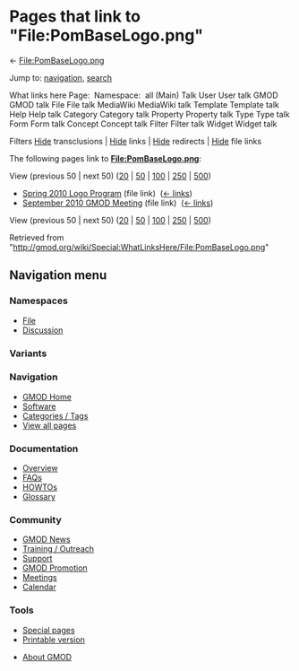 <div id="mw-page-base" class="noprint">

</div>

<div id="mw-head-base" class="noprint">

</div>

<div id="content" class="mw-body" role="main">

<span id="top"></span>

<div id="mw-js-message" style="display:none;">

</div>



# <span dir="auto">Pages that link to "File:PomBaseLogo.png"</span>

<div id="bodyContent">

<div id="contentSub">

←
[File:PomBaseLogo.png](/wiki/File:PomBaseLogo.png "File:PomBaseLogo.png")

</div>

<div id="jump-to-nav" class="mw-jump">

Jump to: [navigation](#mw-navigation), [search](#p-search)

</div>

<div id="mw-content-text">

What links here Page:  Namespace:  all (Main) Talk User User talk GMOD
GMOD talk File File talk MediaWiki MediaWiki talk Template Template talk
Help Help talk Category Category talk Property Property talk Type Type
talk Form Form talk Concept Concept talk Filter Filter talk Widget
Widget talk

Filters
[Hide](/mediawiki/index.php?title=Special:WhatLinksHere/File:PomBaseLogo.png&hidetrans=1 "Special:WhatLinksHere/File:PomBaseLogo.png")
transclusions \|
[Hide](/mediawiki/index.php?title=Special:WhatLinksHere/File:PomBaseLogo.png&hidelinks=1 "Special:WhatLinksHere/File:PomBaseLogo.png")
links \|
[Hide](/mediawiki/index.php?title=Special:WhatLinksHere/File:PomBaseLogo.png&hideredirs=1 "Special:WhatLinksHere/File:PomBaseLogo.png")
redirects \|
[Hide](/mediawiki/index.php?title=Special:WhatLinksHere/File:PomBaseLogo.png&hideimages=1 "Special:WhatLinksHere/File:PomBaseLogo.png")
file links

The following pages link to
**[File:PomBaseLogo.png](/wiki/File:PomBaseLogo.png "File:PomBaseLogo.png")**:

View (previous 50 \| next 50)
([20](/mediawiki/index.php?title=Special:WhatLinksHere/File:PomBaseLogo.png&limit=20 "Special:WhatLinksHere/File:PomBaseLogo.png")
\|
[50](/mediawiki/index.php?title=Special:WhatLinksHere/File:PomBaseLogo.png&limit=50 "Special:WhatLinksHere/File:PomBaseLogo.png")
\|
[100](/mediawiki/index.php?title=Special:WhatLinksHere/File:PomBaseLogo.png&limit=100 "Special:WhatLinksHere/File:PomBaseLogo.png")
\|
[250](/mediawiki/index.php?title=Special:WhatLinksHere/File:PomBaseLogo.png&limit=250 "Special:WhatLinksHere/File:PomBaseLogo.png")
\|
[500](/mediawiki/index.php?title=Special:WhatLinksHere/File:PomBaseLogo.png&limit=500 "Special:WhatLinksHere/File:PomBaseLogo.png"))

- [Spring 2010 Logo
  Program](/wiki/Spring_2010_Logo_Program "Spring 2010 Logo Program")
  (file link) ‎ <span class="mw-whatlinkshere-tools">([←
  links](/mediawiki/index.php?title=Special:WhatLinksHere&target=Spring+2010+Logo+Program "Special:WhatLinksHere"))</span>
- [September 2010 GMOD
  Meeting](/wiki/September_2010_GMOD_Meeting "September 2010 GMOD Meeting")
  (file link) ‎ <span class="mw-whatlinkshere-tools">([←
  links](/mediawiki/index.php?title=Special:WhatLinksHere&target=September+2010+GMOD+Meeting "Special:WhatLinksHere"))</span>

View (previous 50 \| next 50)
([20](/mediawiki/index.php?title=Special:WhatLinksHere/File:PomBaseLogo.png&limit=20 "Special:WhatLinksHere/File:PomBaseLogo.png")
\|
[50](/mediawiki/index.php?title=Special:WhatLinksHere/File:PomBaseLogo.png&limit=50 "Special:WhatLinksHere/File:PomBaseLogo.png")
\|
[100](/mediawiki/index.php?title=Special:WhatLinksHere/File:PomBaseLogo.png&limit=100 "Special:WhatLinksHere/File:PomBaseLogo.png")
\|
[250](/mediawiki/index.php?title=Special:WhatLinksHere/File:PomBaseLogo.png&limit=250 "Special:WhatLinksHere/File:PomBaseLogo.png")
\|
[500](/mediawiki/index.php?title=Special:WhatLinksHere/File:PomBaseLogo.png&limit=500 "Special:WhatLinksHere/File:PomBaseLogo.png"))

</div>

<div class="printfooter">

Retrieved from
"<http://gmod.org/wiki/Special:WhatLinksHere/File:PomBaseLogo.png>"

</div>

<div id="catlinks" class="catlinks catlinks-allhidden">

</div>

<div class="visualClear">

</div>

</div>

</div>

<div id="mw-navigation">

## Navigation menu

<div id="mw-head">



<div id="left-navigation">

<div id="p-namespaces" class="vectorTabs" role="navigation"
aria-labelledby="p-namespaces-label">

### Namespaces

- <span id="ca-nstab-image"><a href="/wiki/File:PomBaseLogo.png" accesskey="c"
  title="View the file page [c]">File</a></span>
- <span id="ca-talk"><a
  href="/mediawiki/index.php?title=File_talk:PomBaseLogo.png&amp;action=edit&amp;redlink=1"
  accesskey="t"
  title="Discussion about the content page [t]">Discussion</a></span>

</div>

<div id="p-variants" class="vectorMenu emptyPortlet" role="navigation"
aria-labelledby="p-variants-label">

### 

### Variants[](#)

<div class="menu">

</div>

</div>

</div>

<div id="right-navigation">





</div>



</div>

</div>

</div>

<div id="mw-panel">

<div id="p-logo" role="banner">

<a href="/wiki/Main_Page"
style="background-image: url(http://gmod.org/images/GMOD-cogs.png);"
title="Visit the main page"></a>

</div>

<div id="p-Navigation" class="portal" role="navigation"
aria-labelledby="p-Navigation-label">

### Navigation

<div class="body">

- <span id="n-GMOD-Home">[GMOD Home](/wiki/Main_Page)</span>
- <span id="n-Software">[Software](/wiki/GMOD_Components)</span>
- <span id="n-Categories-.2F-Tags">[Categories /
  Tags](/wiki/Categories)</span>
- <span id="n-View-all-pages">[View all
  pages](/wiki/Special:AllPages)</span>

</div>

</div>

<div id="p-Documentation" class="portal" role="navigation"
aria-labelledby="p-Documentation-label">

### Documentation

<div class="body">

- <span id="n-Overview">[Overview](/wiki/Overview)</span>
- <span id="n-FAQs">[FAQs](/wiki/Category:FAQ)</span>
- <span id="n-HOWTOs">[HOWTOs](/wiki/Category:HOWTO)</span>
- <span id="n-Glossary">[Glossary](/wiki/Glossary)</span>

</div>

</div>

<div id="p-Community" class="portal" role="navigation"
aria-labelledby="p-Community-label">

### Community

<div class="body">

- <span id="n-GMOD-News">[GMOD News](/wiki/GMOD_News)</span>
- <span id="n-Training-.2F-Outreach">[Training /
  Outreach](/wiki/Training_and_Outreach)</span>
- <span id="n-Support">[Support](/wiki/Support)</span>
- <span id="n-GMOD-Promotion">[GMOD
  Promotion](/wiki/GMOD_Promotion)</span>
- <span id="n-Meetings">[Meetings](/wiki/Meetings)</span>
- <span id="n-Calendar">[Calendar](/wiki/Calendar)</span>

</div>

</div>

<div id="p-tb" class="portal" role="navigation"
aria-labelledby="p-tb-label">

### Tools

<div class="body">

- <span id="t-specialpages"><a href="/wiki/Special:SpecialPages" accesskey="q"
  title="A list of all special pages [q]">Special pages</a></span>
- <span id="t-print"><a
  href="/mediawiki/index.php?title=Special:WhatLinksHere/File:PomBaseLogo.png&amp;printable=yes"
  rel="alternate" accesskey="p"
  title="Printable version of this page [p]">Printable version</a></span>

</div>

</div>

</div>

</div>

<div id="footer" role="contentinfo">

- <span id="footer-places-about">[About
  GMOD](/wiki/GMOD:About "GMOD:About")</span>

<!-- -->






</div>
